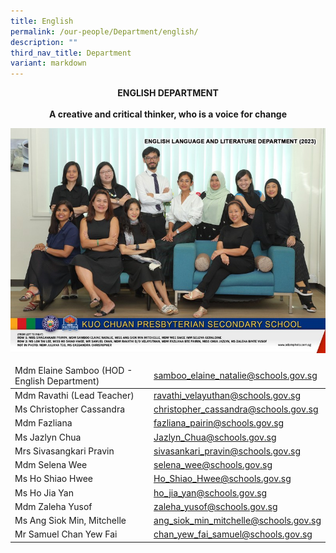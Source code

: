 ```yaml
---
title: English
permalink: /our-people/Department/english/
description: ""
third_nav_title: Department
variant: markdown
---
```

**<center>ENGLISH DEPARTMENT</center>**<br>
**<center>A creative and critical thinker, who is a voice for change</center>**


![English Language](/images/Our%20People/Departments/English/el2023.jpg)

<table>
<thead>
  <tr>
    <td>Mdm Elaine Samboo (HOD - English Department)</td>
    <td><a href="mailto:samboo_elaine_natalie@schools.gov.sg">samboo_elaine_natalie@schools.gov.sg </a> <br></td>
  </tr>
</thead>
<tbody>
  <tr>
    <td>Mdm Ravathi (Lead Teacher)</td>
    <td><a href="mailto:ravathi_velayuthan@schools.gov.sg">ravathi_velayuthan@schools.gov.sg</a></td>
  </tr>
  <tr>
    <td>Ms Christopher Cassandra</td>
    <td><a href="mailto:christopher_cassandra@schools.gov.sg">christopher_cassandra@schools.gov.sg</a>   <br></td>
  </tr>
  <tr>
    <td>Mdm Fazliana </td>
    <td><a href="mailto:fazliana_pairin@schools.gov.sg">fazliana_pairin@schools.gov.sg</a> </td>
  </tr>
  
  <tr>
    <td>Ms Jazlyn Chua<br></td>
    <td><a href="mailto:Jazlyn_Chua@schools.gov.sg">Jazlyn_Chua@schools.gov.sg</a></td>
  </tr>
  <tr>
    <td>Mrs Sivasangkari Pravin</td>
    <td><a href="mailto:sivasankari_pravin@schools.gov.sg">sivasankari_pravin@schools.gov.sg</a></td>
  </tr>
  <tr>
    <td>Mdm  Selena Wee</td>
    <td><a href="mailto:selena_wee@schools.gov.sg">selena_wee@schools.gov.sg</a> </td>
  </tr>
  <tr>
    <td>Ms Ho Shiao Hwee</td>
    <td><a href="mailto:Ho_Shiao_Hwee@schools.gov.sg">Ho_Shiao_Hwee@schools.gov.sg</a>  </td>
  </tr>
  <tr>
    <td> Ms Ho Jia Yan  </td>
    <td><a href="mailto:ho_jia_yan@schools.gov.sg">ho_jia_yan@schools.gov.sg</a></td>
  </tr>
  <tr>
    <td> Mdm Zaleha Yusof  <br></td>
    <td> <a href="mailto:zaleha_yusof@schools.gov.sg">zaleha_yusof@schools.gov.sg</a></td>
  </tr>
  <tr>
    <td> Ms Ang Siok Min, Mitchelle</td>
    <td><a href="mailto:ang_siok_min_mitchelle@schools.gov.sg">ang_siok_min_mitchelle@schools.gov.sg</a> </td>
  </tr>
	<tr><td>Mr Samuel Chan Yew Fai
 </td>
    <td><a href="mailto:chan_yew_fai_samuel@schools.gov.sg">chan_yew_fai_samuel@schools.gov.sg
</a> </td>
  </tr>
</tbody>
</table>